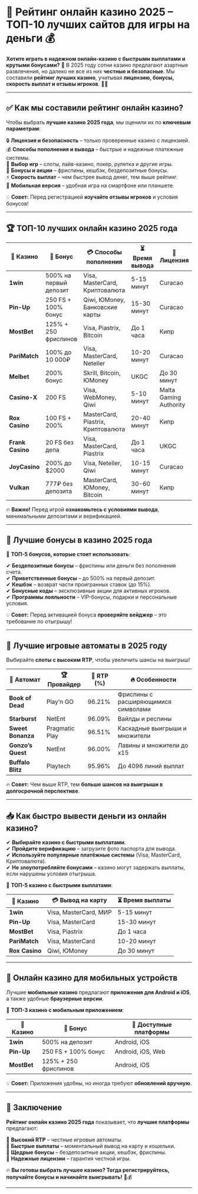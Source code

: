 # 🎰 Рейтинг онлайн казино 2025 – ТОП-10 лучших сайтов для игры на деньги 💰  

**Хотите играть в надежном онлайн-казино с быстрыми выплатами и крутыми бонусами?** 🎁 В 2025 году сотни казино предлагают азартные развлечения, но далеко не все из них **честные и безопасные**. Мы составили **рейтинг лучших казино**, учитывая **лицензию, бонусы, скорость выплат и отзывы игроков**. 🚀🔥  

---

## ✅ Как мы составили рейтинг онлайн казино?  

Чтобы выбрать **лучшие казино 2025 года**, мы оценили их по **ключевым параметрам**:  

🔒 **Лицензия и безопасность** – только проверенные казино с лицензией.  
💰 **Способы пополнения и вывода** – быстрые и надежные платежные системы.  
🎰 **Выбор игр** – слоты, лайв-казино, покер, рулетка и другие игры.  
🎁 **Бонусы и акции** – фриспины, кешбэк, бездепозитные бонусы.  
⚡ **Скорость выплат** – чем быстрее вывод денег, тем выше рейтинг.  
📱 **Мобильная версия** – удобная игра на смартфоне или планшете.  

💡 **Совет:** Перед регистрацией **изучайте отзывы игроков** и условия бонусов!  

---

## 🏆 ТОП-10 лучших онлайн казино 2025 года  

| 🌟 Казино | 🎁 Бонус | 💳 Способы пополнения | ⏳ Время вывода | 📜 Лицензия |
|-----------|---------|----------------|------------|------------|
| **1win** | 500% на первый депозит | Visa, MasterCard, Криптовалюта | 5-15 минут | Curacao |
| **Pin-Up** | 250 FS + 100% бонус | Qiwi, ЮMoney, Банковские карты | 15-30 минут | Curacao |
| **MostBet** | 125% + 250 фриспинов | Visa, Piastrix, Bitcoin | До 1 часа | Кипр |
| **PariMatch** | 100% до 10 000₽ | Visa, MasterCard, Neteller | 10-20 минут | Curacao |
| **Melbet** | 200% бонус | Skrill, Bitcoin, ЮMoney | UKGC | До 30 минут |
| **Casino-X** | 200 FS | Visa, WebMoney, Qiwi | 5-10 минут | Malta Gaming Authority |
| **Rox Casino** | 100 FS + 200% | MasterCard, Piastrix, Криптовалюта | 20-40 минут | Кипр |
| **Frank Casino** | 20 FS без депа | Visa, MasterCard, Piastrix | До 1 часа | UKGC |
| **JoyCasino** | 200% до $2000 | Visa, Neteller, Qiwi | 10-15 минут | Curacao |
| **Vulkan** | 777₽ без депозита | MasterCard, ЮMoney, Bitcoin | 30-60 минут | Кипр |

🔥 **Важно!** Перед игрой **ознакомьтесь с условиями вывода**, минимальными депозитами и верификацией.  

---

## 🎁 Лучшие бонусы в казино 2025 года  

🎲 **ТОП-5 бонусов, которые стоит использовать**:  

✔ **Бездепозитные бонусы** – фриспины или деньги без пополнения счета.  
✔ **Приветственные бонусы** – до 500% на первый депозит.  
✔ **Кешбэк** – возврат части проигранных ставок (до 15%).  
✔ **Бонусные коды** – эксклюзивные акции для активных игроков.  
✔ **Программы лояльности** – VIP-бонусы, подарки и персональные условия.  

💡 **Совет:** Перед активацией бонуса **проверяйте вейджер** – это требование по отыгрышу!  

---

## 🎰 Лучшие игровые автоматы в 2025 году  

Выбирайте **слоты с высоким RTP**, чтобы увеличить шансы на выигрыш!  

| 🎰 Автомат | 🏆 Провайдер | 🎯 RTP (%) | 🔥 Особенности |
|-----------|------------|---------|-------------|
| **Book of Dead** | Play’n GO | 96.21% | Фриспины с расширяющимися символами |
| **Starburst** | NetEnt | 96.09% | Вайлды и респины |
| **Sweet Bonanza** | Pragmatic Play | 96.51% | Каскадные выигрыши и множители |
| **Gonzo’s Quest** | NetEnt | 96.00% | Лавины и множители до х15 |
| **Buffalo Blitz** | Playtech | 95.96% | До 4096 линий выплат |

🔥 **Совет:** Чем выше RTP, тем **больше шансов на выигрыши в долгосрочной перспективе**.  

---

## 📥 Как быстро вывести деньги из онлайн казино?  

✔ **Выбирайте казино с быстрыми выплатами**.  
✔ **Пройдите верификацию** – загрузите фото паспорта для вывода.  
✔ **Используйте популярные платёжные системы** (Visa, MasterCard, Криптовалюта).  
✔ **Не злоупотребляйте бонусами** – казино могут задержать выплаты, если нарушены условия отыгрыша.  

💎 **ТОП-5 казино с быстрыми выплатами**:

| 🌟 Казино | 💳 Вывод на карту | ⏳ Время выплаты |
|-----------|----------------|------------|
| **1win** | Visa, MasterCard, МИР | 5-15 минут |
| **Pin-Up** | Visa, MasterCard | 15-30 минут |
| **MostBet** | Visa, Piastrix | До 1 часа |
| **PariMatch** | Visa, MasterCard | 10-20 минут |
| **Rox Casino** | Qiwi, ЮMoney | До 30 минут |

---

## 📱 Онлайн казино для мобильных устройств  

Лучшие **мобильные казино** предлагают **приложения для Android и iOS**, а также удобные **браузерные версии**.  

🎯 **ТОП-3 казино с мобильным приложением**:  

| 📱 Казино | 🎁 Бонус | 📲 Доступные платформы |
|-----------|---------|-----------------|
| **1win** | 500% на депозит | Android, iOS |
| **Pin-Up** | 250 FS + 100% бонус | Android, iOS, Web |
| **MostBet** | 125% + 250 фриспинов | Android, iOS |

💡 **Совет:** Приложения удобны, но иногда требуют **обновлений вручную**.  

---

## 🎯 Заключение  

**Рейтинг онлайн казино 2025 года** показывает, что **лучшие платформы** предлагают:  

🔹 **Высокий RTP** – честные игровые автоматы.  
🔹 **Быстрые выплаты** – моментальный вывод на карту и кошельки.  
🔹 **Щедрые бонусы** – бездепозитные акции, кешбэк, фриспины.  
🔹 **Надежные лицензии** – гарантия честной игры.  

🔥 **Вы готовы выбрать лучшее казино? Тогда регистрируйтесь, получайте бонусы и начинайте выигрывать!** 🚀💰  

---

